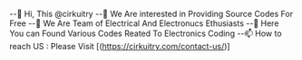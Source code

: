 --👋 Hi, This @cirkuitry
--👀 We Are interested in Providing Source Codes For Free
--🌱 We Are Team of Electrical And Electronucs Ethusiasts
--💞️ Here You can Found Various Codes Reated To Electronics Coding
--📫 How to reach US : Please Visit [(https://cirkuitry.com/contact-us/)]
